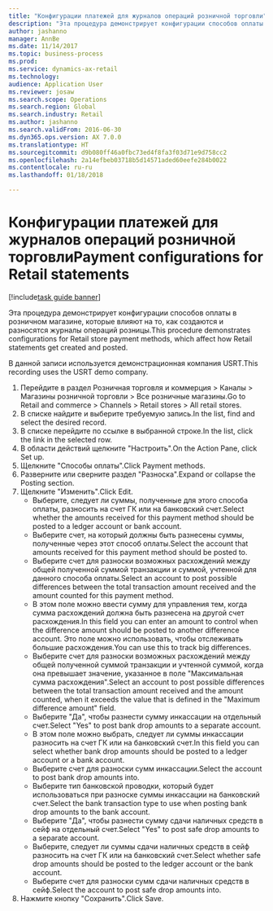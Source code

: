 ```yaml
--- 
title: "Конфигурации платежей для журналов операций розничной торговли"
description: "Эта процедура демонстрирует конфигурации способов оплаты в розничном магазине, которые влияют на то, как создаются и разносятся журналы операций розницы."
author: jashanno
manager: AnnBe
ms.date: 11/14/2017
ms.topic: business-process
ms.prod: 
ms.service: dynamics-ax-retail
ms.technology: 
audience: Application User
ms.reviewer: josaw
ms.search.scope: Operations
ms.search.region: Global
ms.search.industry: Retail
ms.author: jashanno
ms.search.validFrom: 2016-06-30
ms.dyn365.ops.version: AX 7.0.0
ms.translationtype: HT
ms.sourcegitcommit: d9b080ff46a0fbc73ed4f8fa3f03d71e9d758cc2
ms.openlocfilehash: 2a14efbeb03718b5d14571aded60eefe284b0022
ms.contentlocale: ru-ru
ms.lasthandoff: 01/18/2018

---
```

# <a name="payment-configurations-for-retail-statements"></a><span data-ttu-id="ae0a3-103">Конфигурации платежей для журналов операций розничной торговли</span><span class="sxs-lookup"><span data-stu-id="ae0a3-103">Payment configurations for Retail statements</span></span>

[!include[task guide banner](../includes/task-guide-banner.md)]

<span data-ttu-id="ae0a3-104">Эта процедура демонстрирует конфигурации способов оплаты в розничном магазине, которые влияют на то, как создаются и разносятся журналы операций розницы.</span><span class="sxs-lookup"><span data-stu-id="ae0a3-104">This procedure demonstrates configurations for Retail store payment methods, which affect how Retail statements get created and posted.</span></span>

<span data-ttu-id="ae0a3-105">В данной записи используется демонстрационная компания USRT.</span><span class="sxs-lookup"><span data-stu-id="ae0a3-105">This recording uses the USRT demo company.</span></span>

1. <span data-ttu-id="ae0a3-106">Перейдите в раздел Розничная торговля и коммерция > Каналы > Магазины розничной торговли > Все розничные магазины.</span><span class="sxs-lookup"><span data-stu-id="ae0a3-106">Go to Retail and commerce > Channels > Retail stores > All retail stores.</span></span>
2. <span data-ttu-id="ae0a3-107">В списке найдите и выберите требуемую запись.</span><span class="sxs-lookup"><span data-stu-id="ae0a3-107">In the list, find and select the desired record.</span></span>
3. <span data-ttu-id="ae0a3-108">В списке перейдите по ссылке в выбранной строке.</span><span class="sxs-lookup"><span data-stu-id="ae0a3-108">In the list, click the link in the selected row.</span></span>
4. <span data-ttu-id="ae0a3-109">В области действий щелкните "Настроить".</span><span class="sxs-lookup"><span data-stu-id="ae0a3-109">On the Action Pane, click Set up.</span></span>
5. <span data-ttu-id="ae0a3-110">Щелкните "Способы оплаты".</span><span class="sxs-lookup"><span data-stu-id="ae0a3-110">Click Payment methods.</span></span>
6. <span data-ttu-id="ae0a3-111">Разверните или сверните раздел "Разноска".</span><span class="sxs-lookup"><span data-stu-id="ae0a3-111">Expand or collapse the Posting section.</span></span>
7. <span data-ttu-id="ae0a3-112">Щелкните "Изменить".</span><span class="sxs-lookup"><span data-stu-id="ae0a3-112">Click Edit.</span></span>
    * <span data-ttu-id="ae0a3-113">Выберите, следует ли суммы, полученные для этого способа оплаты, разносить на счет ГК или на банковский счет.</span><span class="sxs-lookup"><span data-stu-id="ae0a3-113">Select whether the amounts received for this payment method should be posted to a ledger account or bank account.</span></span>  
    * <span data-ttu-id="ae0a3-114">Выберите счет, на который должны быть разнесены суммы, полученные через этот способ оплаты.</span><span class="sxs-lookup"><span data-stu-id="ae0a3-114">Select the account that amounts received for this payment method should be posted to.</span></span>  
    * <span data-ttu-id="ae0a3-115">Выберите счет для разноски возможных расхождений между общей полученной суммой транзакции и суммой, учтенной для данного способа оплаты.</span><span class="sxs-lookup"><span data-stu-id="ae0a3-115">Select an account to post possible differences between the total transaction amount received and the amount counted for this payment method.</span></span>  
    * <span data-ttu-id="ae0a3-116">В этом поле можно ввести сумму для управления тем, когда сумма расхождений должна быть разнесена на другой счет расхождения.</span><span class="sxs-lookup"><span data-stu-id="ae0a3-116">In this field you can enter an amount to control when the difference amount should be posted to another difference account.</span></span> <span data-ttu-id="ae0a3-117">Это поле можно использовать, чтобы отслеживать большие расхождения.</span><span class="sxs-lookup"><span data-stu-id="ae0a3-117">You can use this to track big differences.</span></span>  
    * <span data-ttu-id="ae0a3-118">Выберите счет для разноски возможных расхождений между общей полученной суммой транзакции и учтенной суммой, когда она превышает значение, указанное в поле "Максимальная сумма расхождения".</span><span class="sxs-lookup"><span data-stu-id="ae0a3-118">Select an account to post possible differences between the total transaction amount received and the amount counted, when it exceeds the value that is defined in the "Maximum difference amount" field.</span></span>  
    * <span data-ttu-id="ae0a3-119">Выберите "Да", чтобы разнести сумму инкассации на отдельный счет.</span><span class="sxs-lookup"><span data-stu-id="ae0a3-119">Select "Yes" to post bank drop amounts to a separate account.</span></span>  
    * <span data-ttu-id="ae0a3-120">В этом поле можно выбрать, следует ли суммы инкассации разносить на счет ГК или на банковский счет.</span><span class="sxs-lookup"><span data-stu-id="ae0a3-120">In this field you can select whether bank drop amounts should be posted to a ledger account or a bank account.</span></span>  
    * <span data-ttu-id="ae0a3-121">Выберите счет для разноски сумм инкассации.</span><span class="sxs-lookup"><span data-stu-id="ae0a3-121">Select the account to post bank drop amounts into.</span></span>  
    * <span data-ttu-id="ae0a3-122">Выберите тип банковской проводки, который будет использоваться при разноске суммы инкассации на банковский счет.</span><span class="sxs-lookup"><span data-stu-id="ae0a3-122">Select the bank transaction type to use when posting bank drop amounts to the bank account.</span></span>  
    * <span data-ttu-id="ae0a3-123">Выберите "Да", чтобы разнести сумму сдачи наличных средств в сейф на отдельный счет.</span><span class="sxs-lookup"><span data-stu-id="ae0a3-123">Select "Yes" to post safe drop amounts to a separate account.</span></span>  
    * <span data-ttu-id="ae0a3-124">Выберите, следует ли суммы сдачи наличных средств в сейф разносить на счет ГК или на банковский счет.</span><span class="sxs-lookup"><span data-stu-id="ae0a3-124">Select whether safe drop amounts should be posted to the ledger account or the bank account.</span></span>  
    * <span data-ttu-id="ae0a3-125">Выберите счет для разноски сумм сдачи наличных средств в сейф.</span><span class="sxs-lookup"><span data-stu-id="ae0a3-125">Select the account to post safe drop amounts into.</span></span>  
8. <span data-ttu-id="ae0a3-126">Нажмите кнопку "Сохранить".</span><span class="sxs-lookup"><span data-stu-id="ae0a3-126">Click Save.</span></span>


